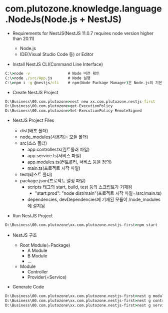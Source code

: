 # com.plutozone.knowledge.language.NodeJs(Node.js + NestJS)


- Requirements for NestJS(NestJS 11.0.7 requires node version higher than 20.11)
	- Node.js
	- IDE(Visual Studio Code 등) or Editor

- Install NestJS CLI(Command Line Interface)
```cmd
C:\>node -v					# Node 버전 확인
C:\>node ./src/App.js		# Node 실행
C:\>npm i -g @nestjs/cli	# npm(Node Package Manager)은 Node.js의 기본 패키지 관리자
```

- Create NestJS Project
```cmd
D:\Business\00.com.plutozone>nest new xx.com.plutozone.nestjs-first		# 프로젝트(xx.com.plutozone.nestjs-first) 생성
D:\Business\00.com.plutozone>get-ExecutionPolicy						# [참고] 보안 오류 발생 시 현재 권한 상태 확인(Restricted: default로 스크립트 파일 실행 불가) 후 프로젝트 생성 재시도
D:\Business\00.com.plutozone>Set-ExecutionPolicy RemoteSigned			# [참고] 보안 오류 발생 시 VS Code를 관리자 권한으로 실행(RemoteSigned: 본인 또는 서명된 스크립트 실행 가능) 후 프로젝트 생성 재시도
```

- NestJS Project Files
	- dist(배포 폴더)
	- node_modules(사용하는 모듈 폴더)
	- src(소스 폴더)
		- app.controller.ts(컨트롤러 파일)
		- app.service.ts(서비스 파일)
		- app.modules.ts(컨트롤러, 서비스 등을 정의)
		- main.ts(프로젝트 시작 파일)
	- test(테스트 폴더)
	- package.json(프로젝트 설정 파일)
		- scripts 태그의 start, build, test 등의 스크립트가 기재됨
			- "start:prod": "node dist/main"(프로젝트 시작 파일=/src/main.ts)
		- dependencies, devDependencies에 기재된 모듈이 /node_modules에 설치됨

- Run NestJS Project
```cmd
D:\Business\00.com.plutozone\xx.com.plutozone.nestjs-first>npm start	# http://localhost:3000에서 확인
```

- NestJS 구조
	- Root Module(=Package)
		- A Module
		- B Module
		- ...
	- Module
		- Controller
		- Provider(=Service)

- Generate Code
```cmd
D:\Business\00.com.plutozone\xx.com.plutozone.nestjs-first>nest g module users
D:\Business\00.com.plutozone\xx.com.plutozone.nestjs-first>nest g controller users
D:\Business\00.com.plutozone\xx.com.plutozone.nestjs-first>nest g service users
```
